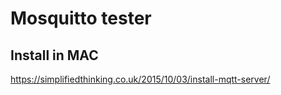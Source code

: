 # Mosquitto tester


## Install in MAC
https://simplifiedthinking.co.uk/2015/10/03/install-mqtt-server/